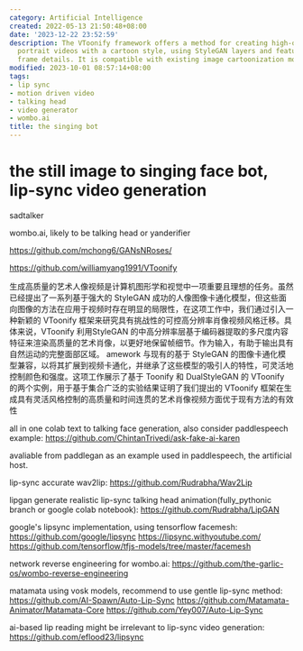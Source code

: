 ```yaml
---
category: Artificial Intelligence
created: 2022-05-13 21:50:48+08:00
date: '2023-12-22 23:52:59'
description: The VToonify framework offers a method for creating high-quality artistic
  portrait videos with a cartoon style, using StyleGAN layers and features to preserve
  frame details. It is compatible with existing image cartoonization models.
modified: 2023-10-01 08:57:14+08:00
tags:
- lip sync
- motion driven video
- talking head
- video generator
- wombo.ai
title: the singing bot
---
```


# the still image to singing face bot, lip-sync video generation

sadtalker

wombo.ai, likely to be talking head or yanderifier

https://github.com/mchong6/GANsNRoses/

https://github.com/williamyang1991/VToonify

生成高质量的艺术人像视频是计算机图形学和视觉中一项重要且理想的任务。虽然已经提出了一系列基于强大的 StyleGAN 成功的人像图像卡通化模型，但这些面向图像的方法在应用于视频时存在明显的局限性，在这项工作中，我们通过引入一种新颖的 VToonify 框架来研究具有挑战性的可控高分辨率肖像视频风格迁移。具体来说，VToonify 利用StyleGAN 的中高分辨率层基于编码器提取的多尺度内容特征来渲染高质量的艺术肖像，以更好地保留帧细节。作为输入，有助于输出具有自然运动的完整面部区域。 amework 与现有的基于 StyleGAN 的图像卡通化模型兼容，以将其扩展到视频卡通化，并继承了这些模型的吸引人的特性，可灵活地控制颜色和强度。这项工作展示了基于 Toonify 和 DualStyleGAN 的 VToonify 的两个实例，用于基于集合广泛的实验结果证明了我们提出的 VToonify 框架在生成具有灵活风格控制的高质量和时间连贯的艺术肖像视频方面优于现有方法的有效性

all in one colab text to talking face generation, also consider paddlespeech example:
https://github.com/ChintanTrivedi/ask-fake-ai-karen

avaliable from paddlegan as an example used in paddlespeech, the artificial host.

lip-sync accurate wav2lip:
https://github.com/Rudrabha/Wav2Lip

lipgan generate realistic lip-sync talking head animation(fully_pythonic branch or google colab notebook):
https://github.com/Rudrabha/LipGAN

google's lipsync implementation, using tensorflow facemesh:
https://github.com/google/lipsync
https://lipsync.withyoutube.com/
https://github.com/tensorflow/tfjs-models/tree/master/facemesh

network reverse engineering for wombo.ai:
https://github.com/the-garlic-os/wombo-reverse-engineering

matamata using vosk models, recommend to use gentle lip-sync method:
https://github.com/AI-Spawn/Auto-Lip-Sync
https://github.com/Matamata-Animator/Matamata-Core
https://github.com/Yey007/Auto-Lip-Sync

ai-based lip reading might be irrelevant to lip-sync video generation:
https://github.com/eflood23/lipsync
